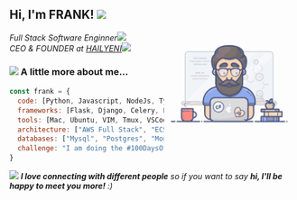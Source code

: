 <h2> Hi, I'm FRANK! <img src="https://media.giphy.com/media/mGcNjsfWAjY5AEZNw6/giphy.gif" width="50"></h2>
<img align='right' src="https://github.com/oceanpad/oceanpad/blob/master/tenor.gif" width="230">
<p><em>Full Stack Software Enginner<img src="https://media.giphy.com/media/fYSnHlufseco8Fh93Z/giphy.gif" width="30"></br>CEO & FOUNDER at <a href="https://hailyeni.com/">HAILYENI</a><img src="https://media.giphy.com/media/WUlplcMpOCEmTGBtBW/giphy.gif" width="30"> 
</em></p>

### <img src="https://media.giphy.com/media/VgCDAzcKvsR6OM0uWg/giphy.gif" width="50"> A little more about me...  

```javascript
const frank = {
  code: [Python, Javascript, NodeJs, TypeScript, Java, Scala, HTML, CSS],
  frameworks: [Flask, Django, Celery, Express, Angular, React, Spring, Play Framework],
  tools: [Mac, Ubuntu, VIM, Tmux, VSCode, Github],
  architecture: ["AWS Full Stack", "ECS", "EC2"],
  databases: ["Mysql", "Postgres", "MongoDB", "Redis"],
  challenge: "I am doing the #100DaysOfCode challenge focused on react and typescript"
}
```

<img src="https://media.giphy.com/media/LnQjpWaON8nhr21vNW/giphy.gif" width="60"> <em><b>I love connecting with different people</b> so if you want to say <b>hi, I'll be happy to meet you more!</b> :)</em>
